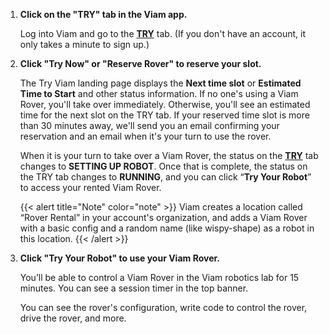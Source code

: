 1. **Click on the "TRY" tab in the Viam app.**

   Log into Viam and go to the **[TRY](https://app.viam.com/try)** tab.
   (If you don't have an account, it only takes a minute to sign up.)
2. **Click "Try Now" or "Reserve Rover" to reserve your slot.**

   The Try Viam landing page displays the **Next time slot** or **Estimated Time to Start** and other status information.
   If no one's using a Viam Rover, you'll take over immediately.
   Otherwise, you'll see an estimated time for the next slot on the TRY tab.
   If your reserved time slot is more than 30 minutes away, we'll send you an email confirming your reservation and an email when it's your turn to use the rover.

   When it is your turn to take over a Viam Rover, the status on the **[TRY](https://app.viam.com/try)** tab changes to **SETTING UP ROBOT**.
   Once that is complete, the status on the TRY tab changes to **RUNNING**, and you can click “**Try Your Robot**” to access your rented Viam Rover.

   {{< alert title="Note" color="note" >}}
   Viam creates a location called “Rover Rental” in your account's organization, and adds a Viam Rover with a basic config and a random name (like wispy-shape) as a robot in this location.
   {{< /alert >}}

3. **Click "Try Your Robot" to use your Viam Rover.**

   You’ll be able to control a Viam Rover in the Viam robotics lab for 15 minutes.
   You can see a session timer in the top banner.

   You can see the rover's configuration, write code to control the rover, drive the rover, and more.
